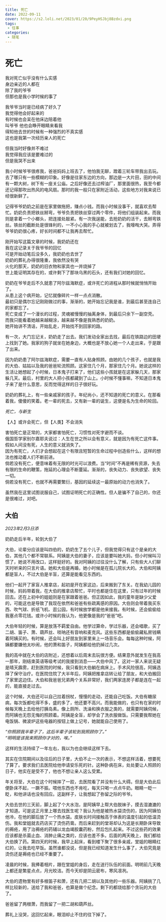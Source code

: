 ```yaml
---
title: 死亡
date: 2022-09-11
cover: https://s2.loli.net/2023/01/20/9PeyHSJbj8Bzdxi.png
tags:
 - 往事
categories:
 - 随笔
---
```


# 死亡

我对死亡似乎没有什么实感<br>
身边亲近的人都在<br>
除了我的爷爷<br>
但那也是我小学时候的事了<br>

我爷爷当时是已经病了好久了<br>
我觉得他会好起来的<br>
有时候也会呆在他床边陪着他<br>
叫爷爷 他也会睁开眼睛来看我<br>
得知他去世的时候有一种强烈的不真实感<br>
这也是我第一次经历亲人的死亡

但我当时好像并不难过<br>
我觉得我应该是要难过的<br>
但是我哭不出来

我小时候爷爷很疼我，爸爸妈妈上班去了，他怕我无聊，蹬着三轮车带我出去玩。去了哪只有一些模糊的印象。好像是往家东边的方向，那边是一大片田，田的中间有一颗大树，树下有一座关公庙。之后好像还去过榨油厂，那里面很热，我至今都还记得那吹出热风的电风扇。那时的我一般只在家附近活动，这些地方对我来说已经很新鲜了。

记得爷爷奶奶之前是在家里做拖把，赚点小钱。而我小时候没事干，就喜欢去帮忙。奶奶负责把铁丝掰弯，爷爷负责把铁丝穿过两个零件，将他们组装起来。而我则是拿着一个小榔头，把连接处敲紧。有一次我逞能，去抢奶奶的活干，去掰弯铁丝。铁丝的截断处是很锋利的，一不小心我的手心就被划去了，我嚎啕大哭。弄得爷爷奶奶很心疼，好长时间都不让我再去帮忙。

刚开始写这篇文章的时候，我奶奶还在<br>
我在这记录关于我爷爷的回忆<br>
可是开始动笔后没多久，我奶奶也去世了<br>
奶奶的葬礼办得很隆重，我依然没有哭<br>
火化的那天，奶奶的旧衣物和家具也一并烧掉了<br>
世上能证明其存在的，或许剩下了那块乌黑的石头，还有我们对她的回忆。

奶奶在爷爷走后不久就患了阿尔兹海默症，或许死亡的进程从那时候就悄悄开始了。<br>
从患上这个病开始，记忆就像碎片一样一点点消散。<br>最初只是偶尔忘记刚刚做过的事，渐渐的，她开始忘记我是谁，到最后甚至连自己的家都忘了。<br>
死亡变成了一个漫长的过程，灵魂被慢慢的抽离身体，到最后只余下一副空壳。<br>
而我只能看着她越来越糊涂，越来越不像是我熟悉的奶奶。<br>
她开始讲不清话，开始乱走，开始找不到回家的路。

有一次，大门忘记关，奶奶走了出去。我们发动全家出去找，最后在铁路边的田埂上找到了她。我家的狗子就坐在她身边，大概也是不放心她一个人走出来，于是跟了出来。

因为奶奶患了阿尔兹海默症，需要一直有人贴身照顾。由她的几个孩子，也就是我的大伯、姑姑以及我的爸爸轮流照顾。这家住几个月，那家住几个月。她说这样的生活让她想起了小时候，日本鬼子打来了，他们这些小孩就是在这家躲几天，那家躲几天。最后，村里的大人把小孩都藏到了山上。小时候不懂事嘛，不知道日本鬼子来了是什么意思，反而觉得这样的日子很好玩。



奶奶的葬礼上，有一些亲戚家的孩子。年纪尚小，还不知道的死亡的意义。在那看着我，傻傻的笑着。老一辈的死去，又有新一辈的诞生，这便是名为生命的轮回。

*死亡，与新生*

【人】或许会死亡，但【人类】不会消失



害怕死亡是正常的，大家都害怕死亡，习惯性对死字避而不谈。<br>
俄国哲学家别尔嘉耶夫说过：人生在世之所以会有意义，就是因为有死亡这件事。假如人间没有死，人生的意义就消失了。<br>
因为有死亡，人们才会想起在这个有限且短暂的生命过程中创造些什么，这样的想法也推动着人们不断前进。<br>
倘若没有死亡，便意味着有无限的时光可以浪费。当“时间”不再是稀有资源，失去有限的生命的鞭策，拖延的心理会不断蔓延。渐渐的，丧失动力、丧失欲望、丧失一切。<br>
倘若没有死亡，也就不再需要繁衍，基因的延续这一最原始的动力也消失了。

虽然我在这里试图说服自己，试图证明死亡的正确性。但人是骗不了自己的，你还是很难过，对吧。

## 大伯

*2023年2月3日添*

奶奶走后半年，轮到大伯了

大伯，论辈分应该是叫四伯的，奶奶生了五个儿子，但我觉得只有这个是亲的大伯，其他几个都不常联系。阿姨是大伯的妻子，应该是要叫她大妈，但小时候叫习惯了，她说不用改口，这样挺好的。我对阿姨的过往没什么了解，只有些大人们聊天时听来的只言片语。她和大伯是再婚，她小时候是在孤儿院长大的。大伯和阿姨都是盲人，不过大伯是半盲，还算是能看见东西的。

他们一起开了家盲人推拿店，起初是开在家这边，后来搬到了东关。在我幼儿园的时候，妈妈带着我，在大伯的推拿店帮忙，平时也都是住在这里，只有过年的时候回去。还在上初中的姐姐则是在家跟着爸爸。但正因如此，我的童年是缺少父爱的，可能这也是导致了我现在依然和爸爸有些疏离感的原因。大伯则会带着我买东西、吹气球、折纸飞机、逛公园，有时候放学都是他来接我。有时候，还会偷偷给我塞点零花钱。或许小时候的我认为，他更像是我的“爸爸”吧。

大伯年轻的时候，算是放荡不羁爱自由。他学过算命，学过乐器，还会唱歌，买了二胡、笛子、萧、葫芦丝、唢呐还有音响和麦克风。这些东西都是偷偷藏私房钱瞒着阿姨买的。有时候，还会叫上好朋友到家里来上一场音乐会。每每这种时候，阿姨都要嫌他太吵闹，他的萧和笛子，阿姨都给他扔掉过几次。

我的高中就在大伯的店附近，还想着以后周末去玩很方便。结果意外就发生在我高一那年，刚结束英语等级考试的我接到消息——大伯中风了。这对一家人来说无疑是晴天霹雳，赶到医院的时候，我只看到大伯躺在病床上。手术风险很高，阿姨选择了保守治疗。在医院住院了大半年后，阿姨把推拿店转让给了朋友，和大伯搬回了家里这边住。大伯和我爸爸兄弟两个关系非常好，我们两家连房子都是连在一起的，能直接走过去。

这个时候，大伯还可以自己拄着拐杖，慢慢的走动，还能自己吃饭。大伯有糖尿病，每次饭都吃得不多，盛的多了，他还要不高兴。而我能做的，也只有在家的时候每天晚上去给他打胰岛素。像上厕所、洗澡和换衣服之类的，就需要阿姨伺候，而阿姨也无怨无悔的照顾着。阿姨是全盲，却学会了洗衣服做饭。只需要我帮她在电饭锅、微波炉这些电器的按钮上做上记号，她就能自己使用了。

*“你照顾我半辈子了，这后半辈子该轮到我照顾你了。”*<br>
*“明明是该我来照顾你才对的，唉。”*

这样的生活持续了一年左右，我以为也会继续这样下去。

其实在住院期间以及往后的日子里，大伯不止一次的表示，不想这样活着，想要死了算了。要求我们去医院给他申请安乐死的针。这种卧病在床，处处要让人照顾的日子，他实在是受不了，他也不想让亲人这么受累。

年关将至，大伯在这个时候摔了一跤，去医院看了并没有什么大碍。但是大伯此后便卧床不起，一蹶不振。喂他东西也不肯吃，每天只喝一点点牛奶。眼睛一眨一眨，和他讲话也没有回应。这副样子，让我想起了弥留之际的爷爷。

大伯去世的三天前，脚上起了个大水泡，是阿姨早上帮大伯脱袜子，摸去湿漉漉的才知道。可是这正月里上哪去找医生呢？我认为他是被热水袋烫伤的，因为阿姨怕他冷，在他的脚后放了一个热水袋。皮肤长时间接触高于体表的温度引起的低温烫伤。我和堂姐就去药店买了烫伤药膏。而后来赶到的堂哥却认为这是长期卧床导致的褥疮，用了治褥疮的药辅以龙血竭胶囊药粉，然后包扎起来。不过这些药的效果应该都是杀菌止血、消肿止痛之类的，应该也差不多。后面的两天晚上，我们都给大伯换了药。第四天的时候，我早上起床，看到楼下聚了很多亲戚，堂姐的眼睛红红的，让我去吃早饭。虽然谁都没说，但是我已经知道发生什么事了，大伯究竟是烫伤还是褥疮也已经不重要了。

凌晨的时候，我捧着相片，跟在堂姐的身后，走在送行队伍的前面。明明前几天晚上都还是繁星点点，月光皎洁。而今天却是阴云密布，寒风凛冽。

大伯的遗物里有好多根笛子和萧，还有几把二胡以及其他的一些乐器。阿姨挑了几样比较新的，送给了我和爸爸，也算是做个纪念。剩下的都烧给那个贪玩的大伯了。

爸爸留了两根萧，而我留了一把二胡和葫芦丝。

葬礼上没哭，这回忆起来，眼泪却止不住的往下掉了。
